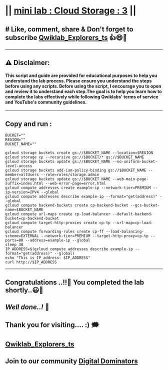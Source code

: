 # || [mini lab : Cloud Storage : 3](https://www.cloudskillsboost.google/games/5702/labs/36442) ||

## # Like, comment, share & Don't forget to subscribe [Qwiklab_Explorers_ts](https://youtube.com/@titashshil?si=RgamNu1dc9jVIbJN) 👍😄🤝

---
## ⚠️ **Disclaimer:**
#### This script and guide are provided for educational purposes to help you understand the lab process. Please ensure you understand the steps before using any scripts. Before using the script, I encourage you to open and review it to understand each step.The goal is to help you learn how to complete the labs effectively while following Qwiklabs' terms of service and YouTube's community guidelines.
---

## Copy and run :

```
BUCKET=""
REGION=""
BUCKET_NAME=""
```

```
gcloud storage buckets create gs://$BUCKET_NAME --location=$REGION
gcloud storage cp --recursive gs://$BUCKET/* gs://$BUCKET_NAME
gcloud storage buckets update gs://$BUCKET_NAME --no-uniform-bucket-level-access
gcloud storage buckets add-iam-policy-binding gs://$BUCKET_NAME --member=allUsers --role=roles/storage.admin
gcloud storage buckets update gs://$BUCKET_NAME --web-main-page-suffix=index.html --web-error-page=error.html
gcloud compute addresses create example-ip --network-tier=PREMIUM --ip-version=IPV4 --global
gcloud compute addresses describe example-ip --format="get(address)" --global
gcloud compute backend-buckets create cp-backend-bucket --gcs-bucket-name=$BUCKET_NAME
gcloud compute url-maps create cp-load-balancer --default-backend-bucket=cp-backend-bucket
gcloud compute target-http-proxies create cp-tp --url-map=cp-load-balancer
gcloud compute forwarding-rules create cp-ff --load-balancing-scheme=EXTERNAL --network-tier=PREMIUM --target-http-proxy=cp-tp --ports=80 --address=example-ip --global
sleep 30
IP_ADDRESS=$(gcloud compute addresses describe example-ip --format="get(address)" --global)
echo "This is IP address: $IP_ADDRESS"
curl http://$IP_ADDRESS
```
---

## Congratulations ..!!🎉  You completed the lab shortly..😃💯

## *Well done..!* 👏

## Thank you for visiting.... :) 🗯️

## [Qwiklab_Explorers_ts](https://youtube.com/@titashshil?si=RgamNu1dc9jVIbJN)

## Join to our community [Digital Dominators](https://chat.whatsapp.com/J0o1beFGCHfJ8ZHGKjcqkd)
